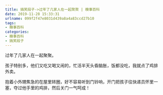 ```yaml
---
title: 搞笑段子->过年了几家人在一起聚聚 | 糗事百科
date: 2019-11-28 15:33:31
urlname: 099f2f47e8031d439a8a4a83ccd27b10
tags: 
- 糗事百科
categories:
- 糗事百科
- 搞笑段子
---
```

过年了几家人在一起聚聚。

孩子特别多，他们又吃又喝又闹的，忙活半天头昏脑胀，饭都没吃，我就点了鸡排外卖。

抱着小外甥焦急的在屋里转圈，好不容易听到门铃响，开门把孩子往快递员怀里一塞，夺过他手里的鸡排，然后关门一气呵成！


